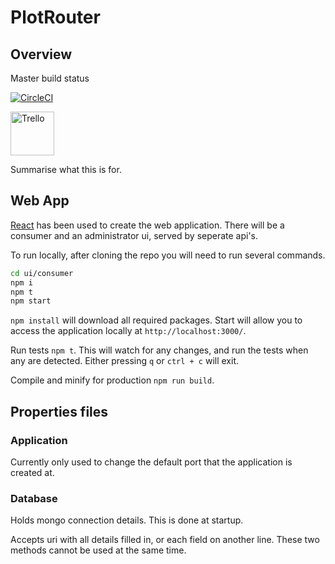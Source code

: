 # PlotRouter

## Overview

Master build status

[![CircleCI](https://circleci.com/gh/PossibleLlama/PlotRouter/tree/master.svg?style=svg)](https://circleci.com/gh/PossibleLlama/PlotRouter/tree/master)

[<img alt="Trello" src="https://upload.wikimedia.org/wikipedia/en/8/8c/Trello_logo.svg" width=70x/>](https://trello.com/b/mEtQHsTR/plot-router)

Summarise what this is for.

## Web App

[React](https://reactjs.org/) has been used to create the web application. There will be a consumer and an administrator ui, served by seperate api's.

To run locally, after cloning the repo you will need to run several commands.

``` bash
cd ui/consumer
npm i
npm t
npm start
```

`npm install` will download all required packages.
Start will allow you to access the application locally at `http://localhost:3000/`.

Run tests `npm t`. This will watch for any changes, and run the tests when any are detected. Either pressing `q` or `ctrl + c` will exit.

Compile and minify for production `npm run build`.

## Properties files

### Application

Currently only used to change the default port that the application is created at.

### Database

Holds mongo connection details. This is done at startup.

Accepts uri with all details filled in, or each field on another line. These two methods cannot be used at the same time.
